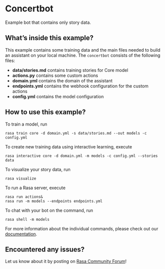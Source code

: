 # Concertbot

Example bot that contains only story data.

## What’s inside this example?

This example contains some training data and the main files needed to build an 
assistant on your local machine. The `concertbot` consists of the following files:

- **data/stories.md** contains training stories for Core model  
- **actions.py** contains some custom actions
- **domain.yml** contains the domain of the assistant  
- **endpoints.yml** contains the webhook configuration for the custom actions 
- **config.yml** contains the model configuration

## How to use this example?

To train a model, run
```
rasa train core -d domain.yml -s data/stories.md --out models -c config.yml
```

To create new training data using interactive learning, execute
```
rasa interactive core -d domain.yml -m models -c config.yml --stories data
```

To visualize your story data, run
```
rasa visualize
```

To run a Rasa server, execute
```
rasa run actions&
rasa run -m models --endpoints endpoints.yml
```

To chat with your bot on the command, run
```
rasa shell -m models
```

For more information about the individual commands, please check out our 
[documentation](http://rasa.com/docs/rasa/command-line-interface/).

## Encountered any issues?
Let us know about it by posting on [Rasa Community Forum](https://forum.rasa.com)!
